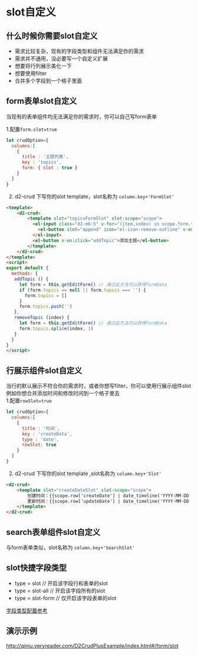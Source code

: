 # slot自定义

## 什么时候你需要slot自定义
* 需求比较复杂，现有的字段类型和组件无法满足你的需求   
* 需求并不通用，没必要写一个自定义扩展   
* 想要将行列展示美化一下
* 想要使用filter
* 合并多个字段到一个格子里面

## form表单slot自定义
当现有的表单组件均无法满足你的需求时，你可以自己写form表单

1.配置`form.slot=true`
```js {6}
let crudOption={
  columns:[ 
    { 
      title : '主题列表',
      key : 'topics',
      form: { slot : true }
    }
  ]
}
```
2. d2-crud 下写你的slot template，slot名称为 `column.key+'FormSlot'`
```html {3}
<template>
    <d2-crud>
        <template slot="topicsFormSlot" slot-scope="scope">
          <el-input class="d2-mb-5" v-for="(item,index) in scope.form.topics" :key="index"   v-model="scope.form.topics[index]" >
            <el-button slot="append" icon="el-icon-remove-outline" v-on:click="removeTopic(index)"></el-button>
          </el-input>
          <el-button v-on:click="addTopic">添加主题</el-button>
        </template>
    </d2-crud>
</template>
<script>
export default {
  methods: {
   addTopic () {
     let form = this.getEditForm() // 通过此方法可以获得formData
     if (form.topics == null || form.topics === '') {
       form.topics = []
     }
     form.topics.push('')
   },
   removeTopic (index) {
     let form = this.getEditForm() // 通过此方法可以获得formData
     form.topics.splice(index, 1)
   }
  }
}
</script>

```

## 行展示组件slot自定义
当行的默认展示不符合你的需求时，或者你想写filter，你可以使用行展示组件slot  
例如你想合并添加时间和修改时间到一个格子里去    
1.配置`rowSlot=true`
```js {7}
let crudOption={
  columns:[ 
    { 
      title : '时间',
      key : 'createData',
      type : 'date',
      rowSlot: true
    }
  ]
}
```
2. d2-crud 下写你的slot template ,slot名称为 `column.key+'Slot'`
```html {2}
<d2-crud>
    <template slot="createDateSlot" slot-scope="scope">
        创建时间：{{scope.row['createDate'] | date_timeline('YYYY-MM-DD HH:mm:ss')}}<br/>
        更新时间：{{scope.row['updateDate'] | date_timeline('YYYY-MM-DD HH:mm:ss')}}<br/>
    </template>
</d2-crud>
```

## search表单组件slot自定义
与form表单类似，slot名称为 `column.key+'SearchSlot'`


## slot快捷字段类型
* type = slot           // 开启该字段行和表单的slot
* type = slot-all       // 开启该字段所有的slot
* type = slot-form      // 仅开启该字段表单的slot

[字段类型配置参考](./types-code)

## 演示示例
<http://qiniu.veryreader.com/D2CrudPlusExample/index.html#/form/slot> 

